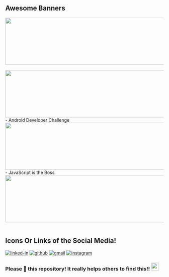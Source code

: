 ## Awesome Banners

<img width="700" height="150" src="https://github.com/Anmol-Baranwal/Cool-GIFs-For-GitHub/assets/74038190/c288471c-be67-4fbb-af44-1c63ee9ed280" />
<br><br>
<img width="700" height="150" src="https://github.com/Anmol-Baranwal/Cool-GIFs-For-GitHub/assets/74038190/d48893bd-0757-481c-8d7e-ba3e163feae7" />
- Android Developer Challenge
<img width="700" height="150" src="https://user-images.githubusercontent.com/74038190/215768208-3bf3dda8-eeea-40ee-a58b-f5ac529685bf.gif">
- JavaScript is the Boss
<img width="700" height="150" src="https://user-images.githubusercontent.com/74038190/213910845-af37a709-8995-40d6-be59-724526e3c3d7.gif">
<br><br>

## Icons Or Links of the Social Media!
[![linked-in](https://img.shields.io/badge/Linked_In-0077B5?style=for-the-badge&logo=LinkedIn&logoColor=white)]()
[![github](https://img.shields.io/badge/GitHub-000000?style=for-the-badge&logo=GitHub&logoColor=white)]()
[![gmail](https://img.shields.io/badge/Gmail-D14836?style=for-the-badge&logo=Gmail&logoColor=white)]()
[![instagram](https://img.shields.io/badge/Instagram-E4405F?style=for-the-badge&logo=instagram&logoColor=white)]()



### Please 🌟 this repository! It really helps others to find this!!  <img src="https://user-images.githubusercontent.com/74038190/216125640-2783ebd5-e63e-4ed1-b491-627a40b24850.png" width="25" />
